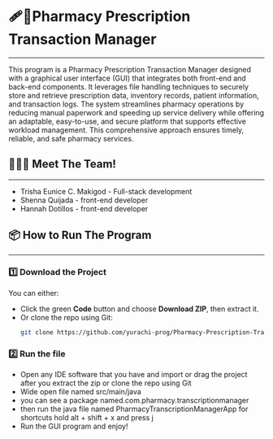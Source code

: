 # 🩹💊Pharmacy Prescription Transaction Manager
---

This program is a Pharmacy Prescription Transaction Manager designed with a graphical user interface (GUI) that integrates both front-end and back-end components. It leverages file handling techniques to securely store and retrieve prescription data, inventory records, patient information, and transaction logs. The system streamlines pharmacy operations by reducing manual paperwork and speeding up service delivery while offering an adaptable, easy-to-use, and secure platform that supports effective workload management. This comprehensive approach ensures timely, reliable, and safe pharmacy services.

## 🫸💥🫷 Meet The Team!
---
- Trisha Eunice C. Makigod - Full-stack development
- Shenna Quijada -  front-end developer
- Hannah Dotillos - front-end developer

## 📦 How to Run The Program
---
### 1️⃣ Download the Project
You can either:
- Click the green **Code** button and choose **Download ZIP**, then extract it.
- Or clone the repo using Git:
  ```bash
  git clone https://github.com/yurachi-prog/Pharmacy-Prescription-Transaction-Manager-.git

### 2️⃣ Run the file
 - Open any IDE software that you have and import or drag the project after you extract the zip or clone the repo using Git
 - Wide open file named src/main/java
 - you can see a package named.com.pharmacy.transcriptionmanager
 - then run the java file named PharmacyTranscriptionManagerApp for shortcuts hold alt + shift + x and press j
 - Run the GUI program and enjoy!


   
